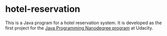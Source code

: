 # hotel-reservation
This is a Java program for a hotel reservation system. It is developed as the first project for the [Java Programming Nanodegree program](https://www.udacity.com/course/java-programming-nanodegree--nd079) at Udacity.
